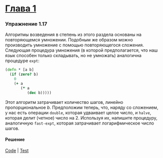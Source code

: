 # [Глава 1](../index.md#Глава-1-Построение-абстракций-с-помощью-процедур)

### Упражнение 1.17
Алгоритмы возведения в степень из этого раздела основаны на повторяющемся умножении. Подобным же образом можно производить умножение с помощью повторяющегося сложения. Следующая процедура умножения (в которой предполагается, что наш язык способен только складывать, но не умножать) аналогична процедуре `expt`:

```clojure
(defn * [a b]
  (if (zero? b)
    0
    (+ a
       (* a
          (dec b)))))
```

Этот алгоритм затрачивает количество шагов, линейно пропорциональное _b_. Предположим теперь, что, наряду со сложением, у нас есть операции `double`, которая удваивает целое число, и `halve`, которая делит (четное) число на 2. Используя их, напишите процедуру, аналогичную `fast-expt`, которая затрачивает логарифмическое число шагов.

#### Решение
[Code](../../src/sicp/chapter01/1_17.clj) | [Test](../../test/sicp/chapter01/1_17_test.clj)
